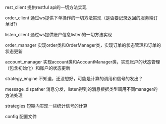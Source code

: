 rest_client 
提供restful api的一切方法实现

order_client 
通过ws提供下单操作的一切方法实现（是否要记录返回的服务端订单id?）

listen_client 
通过ws提供账户信息listen的一切方法实现

order_manager 
实现order类和OrderManager类，实现订单的状态管理和订单的状态更新

account_manager 
实现account类和AccountManager类，实现账户的状态管理（包含初始化）和账户的状态更新

strategy_engine 
不知道，还没想好，可能是计算的调用和信号的发出？

message_dispather 
消息分发，listen得到的消息根据类型调用不同manager的方法处理

strategies 
短期内实现一些统计信号的计算

config 
配置文件





